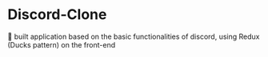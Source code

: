 # Discord-Clone
:duck: built application based on the basic functionalities of discord, using Redux (Ducks pattern) on the front-end 
